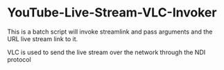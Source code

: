 # YouTube-Live-Stream-VLC-Invoker

This is a batch script will invoke streamlink and pass arguments and the URL live stream link to it.

VLC is used to send the live stream over the network through the NDI protocol
